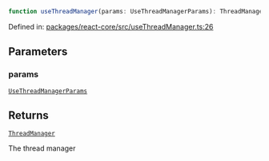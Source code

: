 ```ts
function useThreadManager(params: UseThreadManagerParams): ThreadManager;
```

Defined in: [packages/react-core/src/useThreadManager.ts:26](https://github.com/thesysdev/crayon/blob/d0d1410263fe0f83e2b52bc1d37c0693717089fe/js/packages/react-core/src/useThreadManager.ts#L26)

## Parameters

### params

[`UseThreadManagerParams`](../type-aliases/UseThreadManagerParams.md)

## Returns

[`ThreadManager`](../type-aliases/ThreadManager.md)

The thread manager
